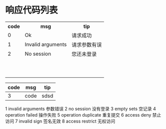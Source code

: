 # 响应代码列表

<table>
<tr>
    <th>code</th>
    <th>msg</th>
    <th>tip</th>
</tr>
<tr>
    <td>0</td>
    <td>Ok</td>
    <td>请求成功</td>
</tr>

<tr>
    <td>1</td>
    <td>Invalid arguments</td>
    <td>请求参数有误</td>
</tr>

<tr>
    <td>2</td>
    <td>No session</td>
    <td>您还未登录</td>
</tr>

<tr>
    <td></td>
    <td></td>
    <td></td>
</tr>

<tr>
    <td></td>
    <td></td>
    <td></td>
</tr>
<tr>
    <td></td>
    <td></td>
    <td></td>
</tr>
<tr>
    <td></td>
    <td></td>
    <td></td>
</tr>
<tr>
    <td></td>
    <td></td>
    <td></td>
</tr>
<tr>
    <td></td>
    <td></td>
    <td></td>
</tr>
<tr>
    <td></td>
    <td></td>
    <td></td>
</tr>
<tr>
    <td></td>
    <td></td>
    <td></td>
</tr>
<tr>
    <td></td>
    <td></td>
    <td></td>
</tr>
<tr>
    <td></td>
    <td></td>
    <td></td>
</tr>

</table>

|code|msg|tip|
|---|---|---|
|3|code|sdsd|

1 invalid arguments 参数错误
2 no session 没有登录
3 empty sets 空记录
4 operation failed 操作失败
5 operation duplicate 重复提交
6 access deny 禁止访问
7 invalid sign 签名无效
8 access restrict 无权访问